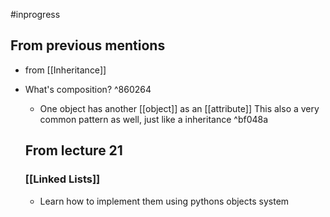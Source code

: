 #inprogress 
## From previous mentions
- from [[Inheritance]]
- What's composition? ^860264
	- One object has another [[object]] as an [[attribute]]
	This also a very common pattern as well, just like a inheritance ^bf048a
	
	## From lecture 21
	
	### [[Linked Lists]]
	- Learn how to implement them using pythons objects system